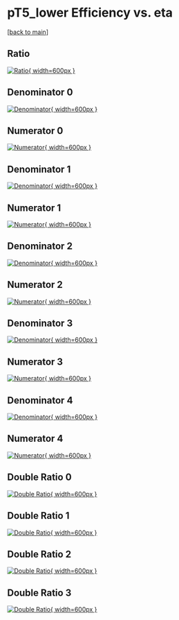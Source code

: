 # pT5_lower Efficiency vs. eta

[[back to main](./)]



## Ratio

[![Ratio](../mtv/var/pT5_lower_vtr_11_1_eff_eta.png){ width=600px }](../mtv/var/pT5_lower_vtr_11_1_eff_eta.pdf)

## Denominator 0

[![Denominator](../mtv/den/pT5_lower_vtr_11_1_eff_eta_den0.png){ width=600px }](../mtv/den/pT5_lower_vtr_11_1_eff_eta_den0.pdf)

## Numerator 0

[![Numerator](../mtv/num/pT5_lower_vtr_11_1_eff_eta_num0.png){ width=600px }](../mtv/num/pT5_lower_vtr_11_1_eff_eta_num0.pdf)

## Denominator 1

[![Denominator](../mtv/den/pT5_lower_vtr_11_1_eff_eta_den1.png){ width=600px }](../mtv/den/pT5_lower_vtr_11_1_eff_eta_den1.pdf)

## Numerator 1

[![Numerator](../mtv/num/pT5_lower_vtr_11_1_eff_eta_num1.png){ width=600px }](../mtv/num/pT5_lower_vtr_11_1_eff_eta_num1.pdf)

## Denominator 2

[![Denominator](../mtv/den/pT5_lower_vtr_11_1_eff_eta_den2.png){ width=600px }](../mtv/den/pT5_lower_vtr_11_1_eff_eta_den2.pdf)

## Numerator 2

[![Numerator](../mtv/num/pT5_lower_vtr_11_1_eff_eta_num2.png){ width=600px }](../mtv/num/pT5_lower_vtr_11_1_eff_eta_num2.pdf)

## Denominator 3

[![Denominator](../mtv/den/pT5_lower_vtr_11_1_eff_eta_den3.png){ width=600px }](../mtv/den/pT5_lower_vtr_11_1_eff_eta_den3.pdf)

## Numerator 3

[![Numerator](../mtv/num/pT5_lower_vtr_11_1_eff_eta_num3.png){ width=600px }](../mtv/num/pT5_lower_vtr_11_1_eff_eta_num3.pdf)

## Denominator 4

[![Denominator](../mtv/den/pT5_lower_vtr_11_1_eff_eta_den4.png){ width=600px }](../mtv/den/pT5_lower_vtr_11_1_eff_eta_den4.pdf)

## Numerator 4

[![Numerator](../mtv/num/pT5_lower_vtr_11_1_eff_eta_num4.png){ width=600px }](../mtv/num/pT5_lower_vtr_11_1_eff_eta_num4.pdf)

## Double Ratio 0

[![Double Ratio](../mtv/ratio/pT5_lower_vtr_11_1_eff_eta_ratio0.png){ width=600px }](../mtv/ratio/pT5_lower_vtr_11_1_eff_eta_ratio0.pdf)

## Double Ratio 1

[![Double Ratio](../mtv/ratio/pT5_lower_vtr_11_1_eff_eta_ratio1.png){ width=600px }](../mtv/ratio/pT5_lower_vtr_11_1_eff_eta_ratio1.pdf)

## Double Ratio 2

[![Double Ratio](../mtv/ratio/pT5_lower_vtr_11_1_eff_eta_ratio2.png){ width=600px }](../mtv/ratio/pT5_lower_vtr_11_1_eff_eta_ratio2.pdf)

## Double Ratio 3

[![Double Ratio](../mtv/ratio/pT5_lower_vtr_11_1_eff_eta_ratio3.png){ width=600px }](../mtv/ratio/pT5_lower_vtr_11_1_eff_eta_ratio3.pdf)

